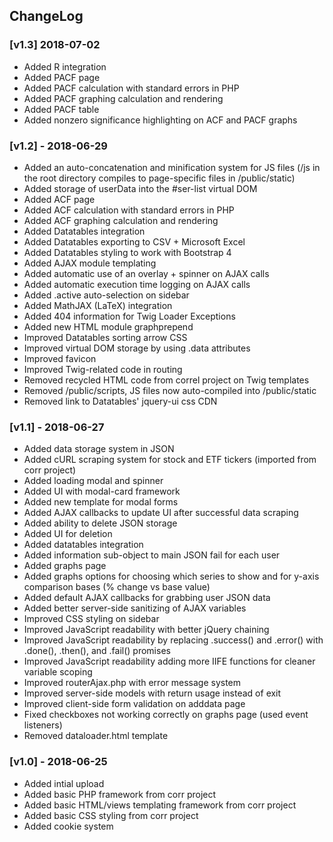 

## ChangeLog
### [v1.3] 2018-07-02
- Added R integration
- Added PACF page
- Added PACF calculation with standard errors in PHP
- Added PACF graphing calculation and rendering
- Added PACF table
- Added nonzero significance highlighting on ACF and PACF graphs


### [v1.2] - 2018-06-29
- Added an auto-concatenation and minification system for JS files (/js in the root directory compiles to page-specific files in /public/static)
- Added storage of userData into the #ser-list virtual DOM
- Added ACF page
- Added ACF calculation with standard errors in PHP
- Added ACF graphing calculation and rendering
- Added Datatables integration
- Added Datatables exporting to CSV + Microsoft Excel
- Added Datatables styling to work with Bootstrap 4
- Added AJAX module templating
- Added automatic use of an overlay + spinner on AJAX calls
- Added automatic execution time logging on AJAX calls
- Added .active auto-selection on sidebar
- Added MathJAX (LaTeX) integration
- Added 404 information for Twig Loader Exceptions
- Added new HTML module graphprepend
- Improved Datatables sorting arrow CSS
- Improved virtual DOM storage by using .data attributes
- Improved favicon
- Improved Twig-related code in routing
- Removed recycled HTML code from correl project on Twig templates
- Removed /public/scripts, JS files now auto-compiled into /public/static
- Removed link to Datatables' jquery-ui css CDN



### [v1.1] - 2018-06-27
- Added data storage system in JSON
- Added cURL scraping system for stock and ETF tickers (imported from corr project)
- Added loading modal and spinner
- Added UI with modal-card framework
- Added new template for modal forms
- Added AJAX callbacks to update UI after successful data scraping
- Added ability to delete JSON storage
- Added UI for deletion
- Added datatables integration
- Added information sub-object to main JSON fail for each user
- Added graphs page
- Added graphs options for choosing which series to show and for y-axis comparison bases (% change vs base value)
- Added default AJAX callbacks for grabbing user JSON data
- Added better server-side sanitizing of AJAX variables
- Improved CSS styling on sidebar
- Improved JavaScript readability with better jQuery chaining
- Improved JavaScript readability by replacing .success() and .error() with .done(), .then(), and .fail() promises
- Improved JavaScript readability adding more IIFE functions for cleaner variable scoping
- Improved routerAjax.php with error message system
- Improved server-side models with return usage instead of exit
- Improved client-side form validation on adddata page
- Fixed checkboxes not working correctly on graphs page (used event listeners)
- Removed dataloader.html template

### [v1.0] - 2018-06-25
- Added intial upload
- Added basic PHP framework from corr project
- Added basic HTML/views templating framework from corr project
- Added basic CSS styling from corr project
- Added cookie system
